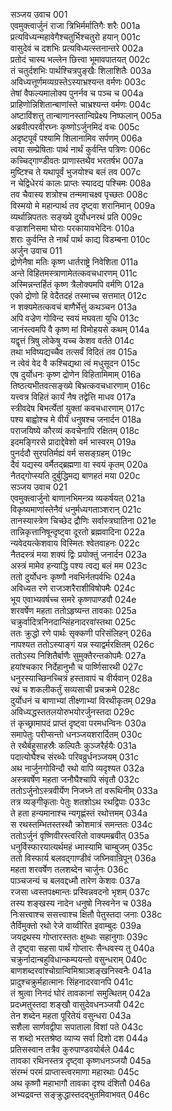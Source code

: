 सञ्जय उवाच	001  
एवमुक्त्वार्जुनं राजा त्रिभिर्मर्मातिगैः शरैः	001a  
प्रत्यविध्यन्महावेगैश्चतुर्भिश्चतुरो हयान्	001c  
वासुदेवं च दशभिः प्रत्यविध्यत्स्तनान्तरे	002a  
प्रतोदं चास्य भल्लेन छित्त्वा भूमावपातयत्	002c  
तं चतुर्दशभिः पार्थश्चित्रपुङ्खैः शिलाशितैः	003a  
अविध्यत्तूर्णमव्यग्रस्तेऽस्याभ्रश्यन्त वर्मणः	003c  
तेषां वैफल्यमालोक्य पुनर्नव च पञ्च च	004a  
प्राहिणोन्निशितान्बाणांस्ते चाभ्रश्यन्त वर्मणः	004c  
अष्टाविंशत्तु तान्बाणानस्तान्विप्रेक्ष्य निष्फलान्	005a  
अब्रवीत्परवीरघ्नः कृष्णोऽर्जुनमिदं वचः	005c  
अदृष्टपूर्वं पश्यामि शिलानामिव सर्पणम्	006a  
त्वया सम्प्रेषिताः पार्थ नार्थं कुर्वन्ति पत्रिणः	006c  
कच्चिद्गाण्डीवतः प्राणास्तथैव भरतर्षभ	007a  
मुष्टिश्च ते यथापूर्वं भुजयोश्च बलं तव	007c  
न चेद्विधेरयं कालः प्राप्तः स्यादद्य पश्चिमः	008a  
तव चैवास्य शत्रोश्च तन्ममाचक्ष्व पृच्छतः	008c  
विस्मयो मे महान्पार्थ तव दृष्ट्वा शरानिमान्	009a  
व्यर्थान्निपततः सङ्ख्ये दुर्योधनरथं प्रति	009c  
वज्राशनिसमा घोराः परकायावभेदिनः	010a  
शराः कुर्वन्ति ते नार्थं पार्थ काद्य विडम्बना	010c  
अर्जुन उवाच	011  
द्रोणेनैषा मतिः कृष्ण धार्तराष्ट्रे निवेशिता	011a  
अन्ते विहितमस्त्राणामेतत्कवचधारणम्	011c  
अस्मिन्नन्तर्हितं कृष्ण त्रैलोक्यमपि वर्मणि	012a  
एको द्रोणो हि वेदैतदहं तस्माच्च सत्तमात्	012c  
न शक्यमेतत्कवचं बाणैर्भेत्तुं कथञ्चन	013a  
अपि वज्रेण गोविन्द स्वयं मघवता युधि	013c  
जानंस्त्वमपि वै कृष्ण मां विमोहयसे कथम्	014a  
यद्वृत्तं त्रिषु लोकेषु यच्च केशव वर्तते	014c  
तथा भविष्यद्यच्चैव तत्सर्वं विदितं तव	015a  
न त्वेवं वेद वै कश्चिद्यथा त्वं मधुसूदन	015c  
एष दुर्योधनः कृष्ण द्रोणेन विहितामिमाम्	016a  
तिष्ठत्यभीतवत्सङ्ख्ये बिभ्रत्कवचधारणाम्	016c  
यत्त्वत्र विहितं कार्यं नैष तद्वेत्ति माधव	017a  
स्त्रीवदेष बिभर्त्येतां युक्तां कवचधारणाम्	017c  
पश्य बाह्वोश्च मे वीर्यं धनुषश्च जनार्दन	018a  
पराजयिष्ये कौरव्यं कवचेनापि रक्षितम्	018c  
इदमङ्गिरसे प्रादाद्देवेशो वर्म भास्वरम्	019a  
पुनर्ददौ सुरपतिर्मह्यं वर्म ससङ्ग्रहम्	019c  
दैवं यद्यस्य वर्मैतद्ब्रह्मणा वा स्वयं कृतम्	020a  
नैतद्गोप्स्यति दुर्बुद्धिमद्य बाणहतं मया	020c  
सञ्जय उवाच	021  
एवमुक्त्वार्जुनो बाणानभिमन्त्र्य व्यकर्षयत्	021a  
विकृष्यमाणांस्तेनैवं धनुर्मध्यगताञ्शरान्	021c  
तानस्यास्त्रेण चिच्छेद द्रौणिः सर्वास्त्रघातिना	021e  
तान्निकृत्तानिषून्दृष्ट्वा दूरतो ब्रह्मवादिना	022a  
न्यवेदयत्केशवाय विस्मितः श्वेतवाहनः	022c  
नैतदस्त्रं मया शक्यं द्विः प्रयोक्तुं जनार्दन	023a  
अस्त्रं मामेव हन्याद्धि पश्य त्वद्य बलं मम	023c  
ततो दुर्योधनः कृष्णौ नवभिर्नतपर्वभिः	024a  
अविध्यत रणे राजञ्शरैराशीविषोपमैः	024c  
भूय एवाभ्यवर्षच्च समरे कृष्णपाण्डवौ	024e  
शरवर्षेण महता ततोऽहृष्यन्त तावकाः	025a  
चक्रुर्वादित्रनिनदान्सिंहनादरवांस्तथा	025c  
ततः क्रुद्धो रणे पार्थः सृक्कणी परिसंलिहन्	026a  
नापश्यत ततोऽस्याङ्गं यन्न स्याद्वर्मरक्षितम्	026c  
ततोऽस्य निशितैर्बाणैः सुमुक्तैरन्तकोपमैः	027a  
हयांश्चकार निर्देहानुभौ च पार्ष्णिसारथी	027c  
धनुरस्याच्छिनच्चित्रं हस्तावापं च वीर्यवान्	028a  
रथं च शकलीकर्तुं सव्यसाची प्रचक्रमे	028c  
दुर्योधनं च बाणाभ्यां तीक्ष्णाभ्यां विरथीकृतम्	029a  
अविध्यद्धस्ततलयोरुभयोरर्जुनस्तदा	029c  
तं कृच्छ्रामापदं प्राप्तं दृष्ट्वा परमधन्विनः	030a  
समापेतुः परीप्सन्तो धनञ्जयशरार्दितम्	030c  
ते रथैर्बहुसाहस्रैः कल्पितैः कुञ्जरैर्हयैः	031a  
पदात्योघैश्च संरब्धैः परिवव्रुर्धनञ्जयम्	031c  
अथ नार्जुनगोविन्दौ रथो वापि व्यदृश्यत	032a  
अस्त्रवर्षेण महता जनौघैश्चापि संवृतौ	032c  
ततोऽर्जुनोऽस्त्रवीर्येण निजघ्ने तां वरूथिनीम्	033a  
तत्र व्यङ्गीकृताः पेतुः शतशोऽथ रथद्विपाः	033c  
ते हता हन्यमानाश्च न्यगृह्णंस्तं रथोत्तमम्	034a  
स रथस्तम्भितस्तस्थौ क्रोशमात्रं समन्ततः	034c  
ततोऽर्जुनं वृष्णिवीरस्त्वरितो वाक्यमब्रवीत्	035a  
धनुर्विस्फारयात्यर्थमहं ध्मास्यामि चाम्बुजम्	035c  
ततो विस्फार्य बलवद्गाण्डीवं जघ्निवान्रिपून्	036a  
महता शरवर्षेण तलशब्देन चार्जुनः	036c  
पाञ्चजन्यं च बलवद्दध्मौ तारेण केशवः	037a  
रजसा ध्वस्तपक्ष्मान्तः प्रस्विन्नवदनो भृशम्	037c  
तस्य शङ्खस्य नादेन धनुषो निस्वनेन च	038a  
निःसत्त्वाश्च ससत्त्वाश्च क्षितौ पेतुस्तदा जनाः	038c  
तैर्विमुक्तो रथो रेजे वाय्वीरित इवाम्बुदः	039a  
जयद्रथस्य गोप्तारस्ततः क्षुब्धाः सहानुगाः	039c  
ते दृष्ट्वा सहसा पार्थं गोप्तारः सैन्धवस्य तु	040a  
चक्रुर्नादान्बहुविधान्कम्पयन्तो वसुन्धराम्	040c  
बाणशब्दरवांश्चोग्रान्विमिश्राञ्शङ्खनिस्वनैः	041a  
प्रादुश्चक्रुर्महात्मानः सिंहनादरवानपि	041c  
तं श्रुत्वा निनदं घोरं तावकानां समुत्थितम्	042a  
प्रदध्मतुस्तदा शङ्खौ वासुदेवधनञ्जयौ	042c  
तेन शब्देन महता पूरितेयं वसुन्धरा	043a  
सशैला सार्णवद्वीपा सपाताला विशां पते	043c  
स शब्दो भरतश्रेष्ठ व्याप्य सर्वा दिशो दश	044a  
प्रतिसस्वान तत्रैव कुरुपाण्डवयोर्बले	044c  
तावका रथिनस्तत्र दृष्ट्वा कृष्णधनञ्जयौ	045a  
संरम्भं परमं प्राप्तास्त्वरमाणा महारथाः	045c  
अथ कृष्णौ महाभागौ तावका दृश्य दंशितौ	046a  
अभ्यद्रवन्त सङ्क्रुद्धास्तदद्भुतमिवाभवत्	046c  
